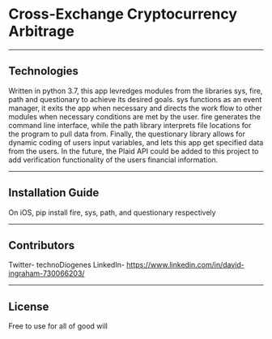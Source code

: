 # Cross-Exchange Cryptocurrency Arbitrage




 

---

## Technologies


Written in python 3.7, this app levredges modules from the libraries sys, fire, path and questionary to achieve its desired goals. sys functions as an event manager, it exits the app when necessary and directs the work flow to other modules when necessary conditions are met by the user. fire generates the command line interface, while the path library interprets file locations for the program to pull data from. Finally, the questionary library allows for dynamic coding of users input variables, and lets this app get specified data from the users. In the future, the Plaid API could be added to this project to add verification functionality of the users financial information.  

---

## Installation Guide 


On iOS, pip install fire, sys, path, and questionary respectively


---


## Contributors

Twitter- technoDiogenes
LinkedIn- https://www.linkedin.com/in/david-ingraham-730066203/



---

## License

Free to use for all of good will
